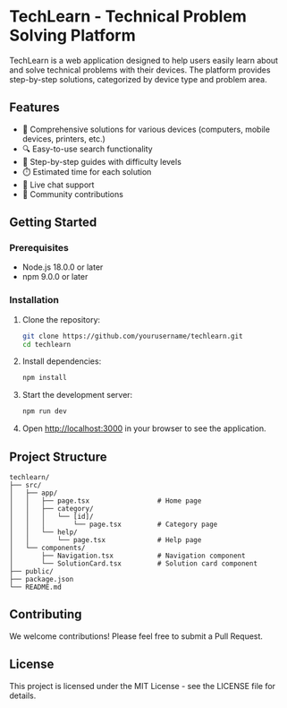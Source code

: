 # TechLearn - Technical Problem Solving Platform

TechLearn is a web application designed to help users easily learn about and solve technical problems with their devices. The platform provides step-by-step solutions, categorized by device type and problem area.

## Features

- 📱 Comprehensive solutions for various devices (computers, mobile devices, printers, etc.)
- 🔍 Easy-to-use search functionality
- 📖 Step-by-step guides with difficulty levels
- ⏱️ Estimated time for each solution
- 💬 Live chat support
- 🤝 Community contributions

## Getting Started

### Prerequisites

- Node.js 18.0.0 or later
- npm 9.0.0 or later

### Installation

1. Clone the repository:
   ```bash
   git clone https://github.com/yourusername/techlearn.git
   cd techlearn
   ```

2. Install dependencies:
   ```bash
   npm install
   ```

3. Start the development server:
   ```bash
   npm run dev
   ```

4. Open [http://localhost:3000](http://localhost:3000) in your browser to see the application.

## Project Structure

```
techlearn/
├── src/
│   ├── app/
│   │   ├── page.tsx                 # Home page
│   │   ├── category/
│   │   │   └── [id]/
│   │   │       └── page.tsx         # Category page
│   │   └── help/
│   │       └── page.tsx             # Help page
│   └── components/
│       ├── Navigation.tsx           # Navigation component
│       └── SolutionCard.tsx         # Solution card component
├── public/
├── package.json
└── README.md
```

## Contributing

We welcome contributions! Please feel free to submit a Pull Request.

## License

This project is licensed under the MIT License - see the LICENSE file for details. 